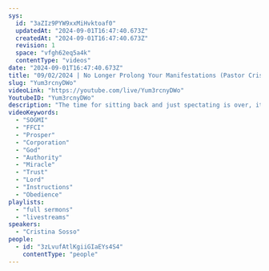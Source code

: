 ```yaml
---
sys:
  id: "3aZIz9PYW9xxMiHvktoaf0"
  updatedAt: "2024-09-01T16:47:40.673Z"
  createdAt: "2024-09-01T16:47:40.673Z"
  revision: 1
  space: "vfgh62eq5a4k"
  contentType: "videos"
date: "2024-09-01T16:47:40.673Z"
title: "09/02/2024 | No Longer Prolong Your Manifestations (Pastor Cristina Sosso)"
slug: "Yum3rcnyDWo"
videoLink: "https://youtube.com/live/Yum3rcnyDWo"
YoutubeID: "Yum3rcnyDWo"
description: "The time for sitting back and just spectating is over, it is now time for obedience and action. We will be ask to obey instructions that may not make much sense to us but we are to follow them. If we cant follow these little instructions that we are given now, and we do not even hold any authority over any industries or corporations, what makes you think we could be trusted with them? We serve a God who does the miraculous. Get yourself right, ask the Father to expose those habits, and sins that are keeping you from moving forward. Ask Him to show you how to correct yourself. Stop reaching into scripture and trying to recreate miracles that have been done in the past. Do you think that our Father can not give you a miracle of your own? Some of us may be at a point of desperation, and that may just be what we need to finally make that leap of trust in the Lord. The battle is not ours, but the Lord's, all we have to do is ask and obey the Father. We are the preserving salt of the Earth, the condition of our world all rest in the hands of God's people. Let us not allow these wickedness to prosper any longer.\n"
videoKeywords:
  - "SOGMI"
  - "FFCI"
  - "Prosper"
  - "Corporation"
  - "God"
  - "Authority"
  - "Miracle"
  - "Trust"
  - "Lord"
  - "Instructions"
  - "Obedience"
playlists:
  - "full sermons"
  - "livestreams"
speakers:
  - "Cristina Sosso"
people:
  - id: "3zLvufAtlKgiiGIaEYs4S4"
    contentType: "people"
---
```

